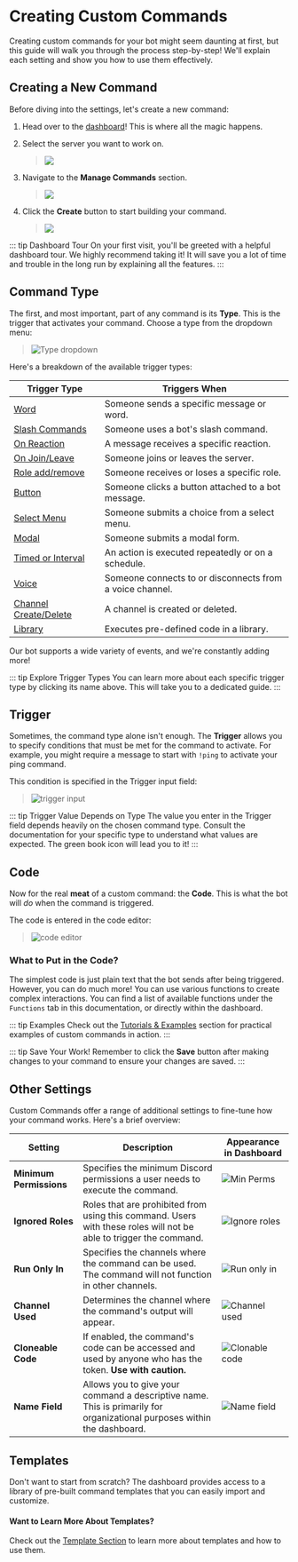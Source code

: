 # Creating Custom Commands

Creating custom commands for your bot might seem daunting at first, but this guide will walk you through the process step-by-step! We'll explain each setting and show you how to use them effectively.

## Creating a New Command

Before diving into the settings, let's create a new command:

1.  Head over to the [dashboard](https://ccommandbot.com/dashboard)! This is where all the magic happens.

2.  Select the server you want to work on.

    > ![](https://i.imgur.com/2AlwSPW.png)

3.  Navigate to the **Manage Commands** section.

    > ![](https://i.imgur.com/TAZ2qrh.png)

4.  Click the **Create** button to start building your command.

    > ![](https://i.imgur.com/VFsbL20.png)

::: tip Dashboard Tour
On your first visit, you'll be greeted with a helpful dashboard tour. We highly recommend taking it! It will save you a lot of time and trouble in the long run by explaining all the features.
:::

## Command Type

The first, and most important, part of any command is its **Type**. This is the trigger that activates your command. Choose a type from the dropdown menu:

> ![Type dropdown](https://cdn.discordapp.com/attachments/957286111250624552/1096882428422918164/image.png)

Here's a breakdown of the available trigger types:

| Trigger Type                             | Triggers When                                          |
| ---------------------------------------- | ------------------------------------------------------ |
| [Word](../Trigger/word.md)              | Someone sends a specific message or word.              |
| [Slash Commands](../Trigger/slash.md)   | Someone uses a bot's slash command.                     |
| [On Reaction](../Trigger/reaction.md)     | A message receives a specific reaction.                |
| [On Join/Leave](../Trigger/joinorleave.md) | Someone joins or leaves the server.                    |
| [Role add/remove](../Trigger/roleaddremove.md) | Someone receives or loses a specific role.          |
| [Button](../Trigger/button.md)            | Someone clicks a button attached to a bot message.      |
| [Select Menu](../Trigger/menu.md)       | Someone submits a choice from a select menu.             |
| [Modal](../Trigger/modal.md)            | Someone submits a modal form.                          |
| [Timed or Interval](../Trigger/time.md)  | An action is executed repeatedly or on a schedule.     |
| [Voice](../Trigger/voicecondecon.md)     | Someone connects to or disconnects from a voice channel.|
| [Channel Create/Delete](../Trigger/channel.md) | A channel is created or deleted.                       |
| [Library](../Trigger/library.md)          | Executes pre-defined code in a library.                |

Our bot supports a wide variety of events, and we're constantly adding more!

::: tip Explore Trigger Types
You can learn more about each specific trigger type by clicking its name above. This will take you to a dedicated guide.
:::

## Trigger

Sometimes, the command type alone isn't enough. The **Trigger** allows you to specify conditions that must be met for the command to activate. For example, you might require a message to start with `!ping` to activate your ping command.

This condition is specified in the Trigger input field:

> ![trigger input](https://cdn.discordapp.com/attachments/957286111250624552/1096884667686326302/image.png)

::: tip Trigger Value Depends on Type
The value you enter in the Trigger field depends heavily on the chosen command type. Consult the documentation for your specific type to understand what values are expected. The green book icon will lead you to it!
:::

## Code

Now for the real **meat** of a custom command: the **Code**.  This is what the bot will *do* when the command is triggered.

The code is entered in the code editor:

> ![code editor](https://cdn.discordapp.com/attachments/957286111250624552/1096900826791944304/image.png)

### What to Put in the Code?

The simplest code is just plain text that the bot sends after being triggered. However, you can do much more!  You can use various functions to create complex interactions.  You can find a list of available functions under the `Functions` tab in this documentation, or directly within the dashboard.

::: tip Examples
Check out the [Tutorials & Examples](../Tutorials/1.ping.md) section for practical examples of custom commands in action.
:::

::: tip Save Your Work!
Remember to click the **Save** button after making changes to your command to ensure your changes are saved.
:::

## Other Settings

Custom Commands offer a range of additional settings to fine-tune how your command works. Here's a brief overview:

| Setting                   | Description                                                                                                                                                                                                                            | Appearance in Dashboard                                                                     |
| ------------------------- | -------------------------------------------------------------------------------------------------------------------------------------------------------------------------------------------------------------------------------------- | -------------------------------------------------------------------------------------------- |
| **Minimum Permissions**   | Specifies the minimum Discord permissions a user needs to execute the command.                                                                                                                                                       | ![Min Perms](https://cdn.discordapp.com/attachments/957286111250624552/1096905113366433792/image.png) |
| **Ignored Roles**         | Roles that are prohibited from using this command.  Users with these roles will not be able to trigger the command.                                                                                                                   | ![Ignore roles](https://cdn.discordapp.com/attachments/957286111250624552/1096905153275244647/image.png) |
| **Run Only In**           | Specifies the channels where the command can be used. The command will not function in other channels.                                                                                                                             | ![Run only in](https://cdn.discordapp.com/attachments/957286111250624552/1096905184166289578/image.png) |
| **Channel Used**          | Determines the channel where the command's output will appear.                                                                                                                                                                     | ![Channel used](https://cdn.discordapp.com/attachments/957286111250624552/1096905230957944933/image.png) |
| **Cloneable Code**        | If enabled, the command's code can be accessed and used by anyone who has the token. **Use with caution.**                                                                                                                           | ![Clonable code](https://cdn.discordapp.com/attachments/957286111250624552/1096907554996633600/image.png) |
| **Name Field**            | Allows you to give your command a descriptive name. This is primarily for organizational purposes within the dashboard.                                                                                                                 | ![Name field](https://cdn.discordapp.com/attachments/957286111250624552/1096908409938387024/image.png) |

## Templates

Don't want to start from scratch? The dashboard provides access to a library of pre-built command templates that you can easily import and customize.

#### Want to Learn More About Templates?

Check out the [Template Section](./4.template.md) to learn more about templates and how to use them.